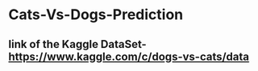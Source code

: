 # Cats-Vs-Dogs-Prediction
## link of the Kaggle DataSet- https://www.kaggle.com/c/dogs-vs-cats/data

